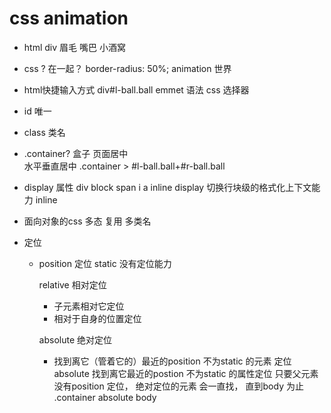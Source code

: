 # css animation

- html
  div
  眉毛
  嘴巴
  小酒窝
  
- css
  ? 在一起？
  border-radius: 50%;
  animation 世界

- html快捷输入方式
  div#l-ball.ball emmet 语法  css 选择器
- id 唯一 
- class 类名 
- .container?
  盒子 页面居中  
  水平垂直居中
  .container > #l-ball.ball+#r-ball.ball  

- display 属性
  div block
  span i a inline
  display 切换行块级的格式化上下文能力
  inline

- 面向对象的css 
  多态 
  复用 多类名 

- 定位
  - position 定位
    static 没有定位能力
    
    relative 相对定位
      - 子元素相对它定位
      - 相对于自身的位置定位

    absolute 绝对定位
      - 找到离它（管着它的）最近的position 不为static 的元素
      定位 
    absolute 找到离它最近的postion 不为static 的属性定位
    只要父元素没有position 定位，
    绝对定位的元素 会一直找，
    直到body 为止
    .container absolute body